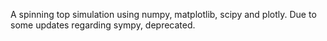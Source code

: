 A spinning top simulation using numpy, matplotlib, scipy and plotly. Due to some updates regarding sympy, deprecated.

